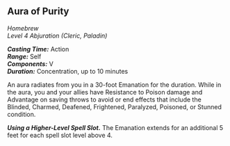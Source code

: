 ## Aura of Purity
*Homebrew*  
*Level 4 Abjuration (Cleric, Paladin)*

***Casting Time:*** Action  
***Range:*** Self  
***Components:*** V  
***Duration:*** Concentration, up to 10 minutes

An aura radiates from you in a 30-foot Emanation for the duration. While in the aura, you and your allies have Resistance to Poison damage and Advantage on saving throws to avoid or end effects that include the Blinded, Charmed, Deafened, Frightened, Paralyzed, Poisoned, or Stunned condition.

***Using a Higher-Level Spell Slot.*** The Emanation extends for an additional 5 feet for each spell slot level above 4.